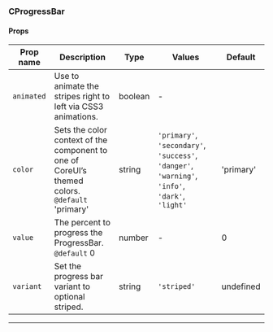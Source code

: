 ### CProgressBar

#### Props

| Prop name             | Description                                                                                        | Type    | Values                                                                                          | Default   |
| --------------------- | -------------------------------------------------------------------------------------------------- | ------- | ----------------------------------------------------------------------------------------------- | --------- |
| <code>animated</code> | Use to animate the stripes right to left via CSS3 animations.                                      | boolean | -                                                                                               |           |
| <code>color</code>    | Sets the color context of the component to one of CoreUI’s themed colors.<br/>`@default` 'primary' | string  | `'primary'`, `'secondary'`, `'success'`, `'danger'`, `'warning'`, `'info'`, `'dark'`, `'light'` | 'primary' |
| <code>value</code>    | The percent to progress the ProgressBar.<br/>`@default` 0                                          | number  | -                                                                                               | 0         |
| <code>variant</code>  | Set the progress bar variant to optional striped.                                                  | string  | `'striped'`                                                                                     | undefined |

---
